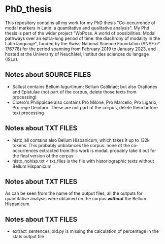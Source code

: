 # PhD_thesis
This repository contains all my work for my PhD thesis "Co-occurrence of modal markers in Latin: a quantitative and qualitative analysis". My Phd thesis is part of the wider project "WoPoss. A world of possibilities. Modal pathways over an extra-long period of time: the diachrony of modality in the Latin language", funded by the Swiss National Science Foundation (SNSF n° 176778) for the period spanning from February 2019 to January 2023, and hosted at the University of Neuchâtel, Institut des sciences du langage (ISLa). 

## Notes about **SOURCE FILES**
- Sallust contains Bellum Iugurtinum; Bellum Catilinae; but also Orationes and Epistulae (not part of the corpus, delete those texts from processing)
- Cicero's Philippicae also contains Pro Milone, Pro Marcello, Pro Ligario, Pro rege Deiotaro. These are not part of the corpus, delete them before text processing

## Notes about **TXT FILES**
- histo_all contains also Bellum Hispanicum, which takes it up to 132k tokens. This probably unbalances the corpus. none of the co-occurrences extracted from this work is modal. probably take it out for the final version of the corpus
- histo_nohisp.txt < txt_files is the file with historiographic texts without Bellum Hispanicum

## Notes about **TXT FILES**
As can be seen from the name of the output files, all the outputs for quantitative analysis were obtained on the corpus **_without_** the Bellum Hispanicum.

## Notes about **TXT FILES**
- extract_sentences_old.py is missing the calculation of percentage in the stats output file
